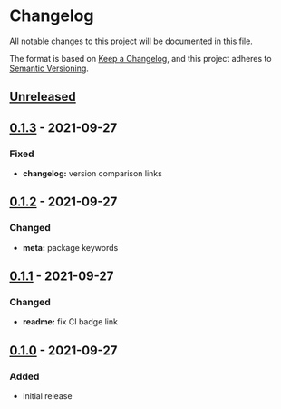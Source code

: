 # Changelog

All notable changes to this project will be documented in this file.

The format is based on [Keep a Changelog](https://keepachangelog.com/en/1.0.0/),
and this project adheres to [Semantic Versioning](https://semver.org/spec/v2.0.0.html).

## [Unreleased]

## [0.1.3] - 2021-09-27

### Fixed

- **changelog:** version comparison links

## [0.1.2] - 2021-09-27

### Changed

- **meta:** package keywords

## [0.1.1] - 2021-09-27

### Changed

- **readme:** fix CI badge link

## [0.1.0] - 2021-09-27

### Added

- initial release

[unreleased]: https://github.com/kripod/uuidv7/compare/v0.1.3...HEAD
[0.1.3]: https://github.com/kripod/uuidv7/compare/v0.1.2...v0.1.3
[0.1.2]: https://github.com/kripod/uuidv7/compare/v0.1.1...v0.1.2
[0.1.1]: https://github.com/kripod/uuidv7/compare/v0.1.0...v0.1.1
[0.1.0]: https://github.com/kripod/uuidv7/releases/tag/v0.1.0
